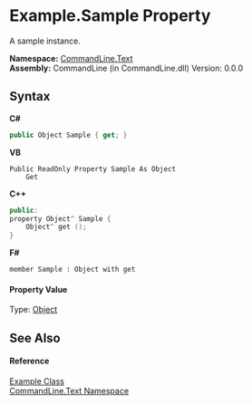 # Example.Sample Property 
 

A sample instance.

**Namespace:**&nbsp;<a href="N_CommandLine_Text">CommandLine.Text</a><br />**Assembly:**&nbsp;CommandLine (in CommandLine.dll) Version: 0.0.0

## Syntax

**C#**<br />
``` C#
public Object Sample { get; }
```

**VB**<br />
``` VB
Public ReadOnly Property Sample As Object
	Get
```

**C++**<br />
``` C++
public:
property Object^ Sample {
	Object^ get ();
}
```

**F#**<br />
``` F#
member Sample : Object with get

```


#### Property Value
Type: <a href="https://docs.microsoft.com/dotnet/api/system.object" target="_blank">Object</a>

## See Also


#### Reference
<a href="T_CommandLine_Text_Example">Example Class</a><br /><a href="N_CommandLine_Text">CommandLine.Text Namespace</a><br />